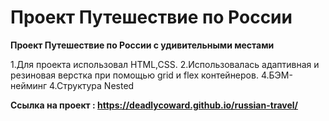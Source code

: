 # Проект Путешествие по России

__Проект Путешествие по России с удивительными местами__

1.Для проекта использовал HTML,CSS.
2.Использовалась адаптивная и резиновая верстка при помощью grid и flex контейнеров.
4.БЭМ-нейминг
4.Структура Nested

__Ссылка на проект : https://deadlycoward.github.io/russian-travel/__
